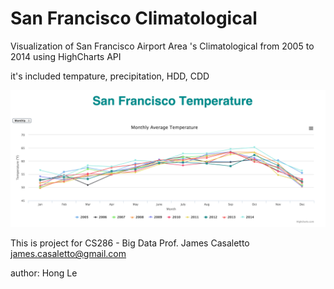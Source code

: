 San Francisco Climatological
============================
Visualization of San Francisco Airport Area 's Climatological from 2005 to 2014 using HighCharts API

it's included tempature, precipitation, HDD, CDD


![ScreenShot](https://raw.githubusercontent.com/hongnhung1636/San-Francisco-Temperature-Visualization/master/img/screenshot.png)

This is project for CS286 - Big Data
Prof. James Casaletto
james.casaletto@gmail.com

author: Hong Le 
